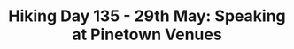 ---
layout: post
title: "Hiking Day 135 - 29th May: Speaking at Pinetown Venues"
day_number: 135
post_id: NULL
hike_date: 2009-05-29
km: 0
map_number: 61
destination: Pinetown
overnight: Glenda and Haldane Howieson
terrain: Visit Phakamisa
nature_reserve: 
notes: NULL
start_coord_lat: NULL
start_coord_long: NULL
end_coord_lat: -29.849917
end_coord_long: 31.077833
start_coord: NULL
destination_coord: 
file_name: 05-29.jpg
description: Speaking in Pinetown
link: http://www.cape2kosi.com/2009/05/29/hiking-day-135/
---
